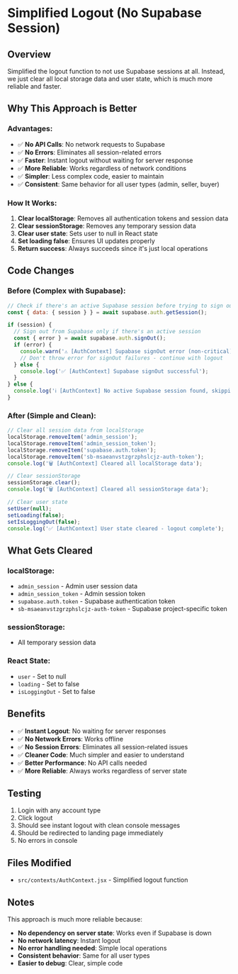 # Simplified Logout (No Supabase Session)

## Overview
Simplified the logout function to not use Supabase sessions at all. Instead, we just clear all local storage data and user state, which is much more reliable and faster.

## Why This Approach is Better

### **Advantages:**
- ✅ **No API Calls**: No network requests to Supabase
- ✅ **No Errors**: Eliminates all session-related errors
- ✅ **Faster**: Instant logout without waiting for server response
- ✅ **More Reliable**: Works regardless of network conditions
- ✅ **Simpler**: Less complex code, easier to maintain
- ✅ **Consistent**: Same behavior for all user types (admin, seller, buyer)

### **How It Works:**
1. **Clear localStorage**: Removes all authentication tokens and session data
2. **Clear sessionStorage**: Removes any temporary session data
3. **Clear user state**: Sets user to null in React state
4. **Set loading false**: Ensures UI updates properly
5. **Return success**: Always succeeds since it's just local operations

## Code Changes

### Before (Complex with Supabase):
```jsx
// Check if there's an active Supabase session before trying to sign out
const { data: { session } } = await supabase.auth.getSession();

if (session) {
  // Sign out from Supabase only if there's an active session
  const { error } = await supabase.auth.signOut();
  if (error) {
    console.warn('⚠️ [AuthContext] Supabase signOut error (non-critical):', error);
    // Don't throw error for signOut failures - continue with logout
  } else {
    console.log('✅ [AuthContext] Supabase signOut successful');
  }
} else {
  console.log('ℹ️ [AuthContext] No active Supabase session found, skipping signOut');
}
```

### After (Simple and Clean):
```jsx
// Clear all session data from localStorage
localStorage.removeItem('admin_session');
localStorage.removeItem('admin_session_token');
localStorage.removeItem('supabase.auth.token');
localStorage.removeItem('sb-msaeanvstzgrzphslcjz-auth-token');
console.log('🗑️ [AuthContext] Cleared all localStorage data');

// Clear sessionStorage
sessionStorage.clear();
console.log('🗑️ [AuthContext] Cleared all sessionStorage data');

// Clear user state
setUser(null);
setLoading(false);
setIsLoggingOut(false);
console.log('✅ [AuthContext] User state cleared - logout complete');
```

## What Gets Cleared

### **localStorage:**
- `admin_session` - Admin user session data
- `admin_session_token` - Admin session token
- `supabase.auth.token` - Supabase authentication token
- `sb-msaeanvstzgrzphslcjz-auth-token` - Supabase project-specific token

### **sessionStorage:**
- All temporary session data

### **React State:**
- `user` - Set to null
- `loading` - Set to false
- `isLoggingOut` - Set to false

## Benefits
- ✅ **Instant Logout**: No waiting for server responses
- ✅ **No Network Errors**: Works offline
- ✅ **No Session Errors**: Eliminates all session-related issues
- ✅ **Cleaner Code**: Much simpler and easier to understand
- ✅ **Better Performance**: No API calls needed
- ✅ **More Reliable**: Always works regardless of server state

## Testing
1. Login with any account type
2. Click logout
3. Should see instant logout with clean console messages
4. Should be redirected to landing page immediately
5. No errors in console

## Files Modified
- `src/contexts/AuthContext.jsx` - Simplified logout function

## Notes
This approach is much more reliable because:
- **No dependency on server state**: Works even if Supabase is down
- **No network latency**: Instant logout
- **No error handling needed**: Simple local operations
- **Consistent behavior**: Same for all user types
- **Easier to debug**: Clear, simple code

